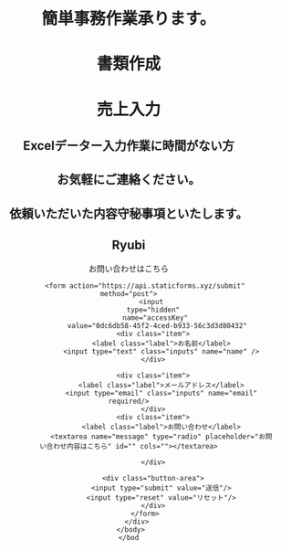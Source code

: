 <!DOCTYPE html>
<html lang="ja">
    <head>
        <meta charset="utf-8">
        <title>仕事承ります。</title>
        <link rel="stylesheet" href="css/style.css">
    </head>
    <body>
        <header>
            <div class="contact-form">
                    <h1>簡単事務作業承ります。</h1>
                    <h1>書類作成</h1>
                    <h1>売上入力</h1>
                </div>
                <div class="head_item">
                </div>
            </div>
            <h2>Excelデーター入力作業に時間がない方</h2>
            <h2>お気軽にご連絡ください。</h2>
            <h2>依頼いただいた内容守秘事項といたします。</h2>
            <div class="cpntainer">
                <div class="item01">
             <main>
                <h2>Ryubi</h2>
             </main
        </header>
        <link rel="stylesheet" href="style.css"/>
     <body>
        <div class="contact-form">
            <p class="title">お問い合わせはこちら</p>

            <form action="https://api.staticforms.xyz/submit" method="post">
                <input 
                type="hidden"
                 name="accessKey"
                  value="0dc6db58-45f2-4ced-b933-56c3d3d80432"
                <div class="item">
                    <label class="label">お名前</label>
                    <input type="text" class="inputs" name="name" />
                </div>

                <div class="item">
                    <label class="label">メールアドレス</label>
                    <input type="email" class="inputs" name="email" required/>
                </div>
                <div class="item">
                    <label class="label">お問い合わせ</label>
                    <textarea name="message" type="radio" placeholder="お問い合わせ内容はこちら" id="" cols=""></textarea>

                </div>

                <div class="button-area">
                    <input type="submit" value="送信"/>
                    <input type="reset" value="リセット"/>
                </div>
            </form>
        </div>
     </body>
    </bod

</html>

